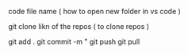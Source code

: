 code file name ( how to open new folder in vs code )

git clone likn of the repos ( to clone repos )

git add .
git commit -m "
git push 
git pull

